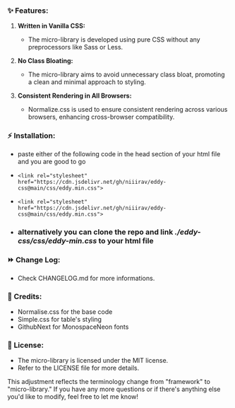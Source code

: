 ### ✨ Features:

1. **Written in Vanilla CSS:**
   - The micro-library is developed using pure CSS without any preprocessors like Sass or Less.

2. **No Class Bloating:**
   - The micro-library aims to avoid unnecessary class bloat, promoting a clean and minimal approach to styling.

3. **Consistent Rendering in All Browsers:**
   - Normalize.css is used to ensure consistent rendering across various browsers, enhancing cross-browser compatibility.

### ⚡️ Installation:

- paste either of the following code in the head section of your html file and you are good to go
- ```<link rel="stylesheet" href="https://cdn.jsdelivr.net/gh/niiirav/eddy-css@main/css/eddy.min.css">```
- ```<link rel="stylesheet" href="https://cdn.jsdelivr.net/gh/niiirav/eddy-css@main/css/eddy.min.css">```

- ### alternatively you can clone the repo and link *./eddy-css/css/eddy-min.css* to your html file

### ⏩ Change Log:

- Check CHANGELOG.md for more informations.

### 🙏 Credits:

- <a link="https://github.com/necolas/normalize.css/"> Normalise.css </a> for the base code
- <a link="https://github.com/kevquirk/simple.css"> Simple.css</a> for table's styling
- <a link="https://github.com/githubnext/monaspace"> GithubNext </a> for MonospaceNeon fonts 

### 📄 License:

- The micro-library is licensed under the MIT license.
- Refer to the LICENSE file for more details.

This adjustment reflects the terminology change from "framework" to "micro-library." If you have any more questions or if there's anything else you'd like to modify, feel free to let me know!
